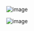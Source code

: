 ![image](https://github.com/user-attachments/assets/3d71c318-c386-4462-8f09-2aadd2f0b3c6)

![image](https://github.com/user-attachments/assets/4a1b2fc1-54b2-42d5-ab13-31773d985827)
